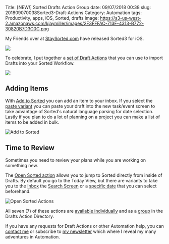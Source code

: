 Title: [NEW!] Sorted Drafts Action Group
date: 09/07/2018 00:38
slug: 201809070038Sorted3-Draft-Actions
Category: Automation
tags: Productivity, apps, iOS, Sorted, drafts
image: https://s3-us-west-2.amazonaws.com/kjaymiller/images/2F3FFFAC-713F-4313-B772-30820B7D3C0C.png

My Friends over at [StaySorted.com][1] have released Sorted3 for iOS. 

![](https://s3-us-west-2.amazonaws.com/kjaymiller/images/5E1FEE47-91EA-4487-AA5E-3AFBDD0D4174.png)

To celebrate, I put together a [set of Draft Actions][2] that you can use to import Drafts into your Sorted Workflow. 

![](https://s3-us-west-2.amazonaws.com/kjaymiller/images/2F3FFFAC-713F-4313-B772-30820B7D3C0C.png)
## Adding Items
With [Add to Sorted][3] you can add an item to your inbox. If you select the [paste variant][4] you can paste your draft into the new task/event screen to take advantage of Sorted's natural language parsing for date selection. Lastly if you plan to do a lot of planning on a project you can make a list of items to be added in bulk. 

![Add to Sorted][5]

## Time to Review
Sometimes you need to review your plans while you are working on something new. 

The [Open Sorted action][6] allows you to jump to Sorted directly from inside of Drafts. By default you go to the Today View, but there are variants to take you to the [Inbox][6] the [Search Screen][8] or a [specific date][9] that you can select beforehand. 

![Open Sorted Actions][10]

All seven (7) of these actions are [available individually][11] and as a [group][2] in the Drafts Action Directory.  

If you have any requests for Draft Actions or other Automation help, you can [contact me][12] or subscribe to [my newsletter][13] which where I reveal my many adventures in Automation. 

[1]: http://StaySorted.com "sorted website"
[2]: https://actions.getdrafts.com/g/1Oh ""
[3]: http://actions.getdrafts.com/a/1Oi ""
[4]: http://actions.getdrafts.com/a/1Oj ""
[5]: https://s3-us-west-2.amazonaws.com/kjaymiller/images/2BCDFD49-E3D9-4130-BEB4-D3B5F4556DA5.gif ""
[6]: https://actions.getdrafts.com/a/1Ol ""
[7]: https://actions.getdrafts.com/a/1Om ""
[8]: https://actions.getdrafts.com/a/1On ""
[9]: https://actions.getdrafts.com/a/1Oo ""
[10]: https://s3-us-west-2.amazonaws.com/kjaymiller/images/D769F72E-4B6D-4656-89F5-EBE4D30110DA.gif ""
[11]: https://actions.getdrafts.com/search?utf8=✓&search_type=actions&q=Sorted&button= ""
[12]: https://kjaymiller.github.io/pages/contact.html ""
[13]: https://tinyletter.com/kjaymiller ""